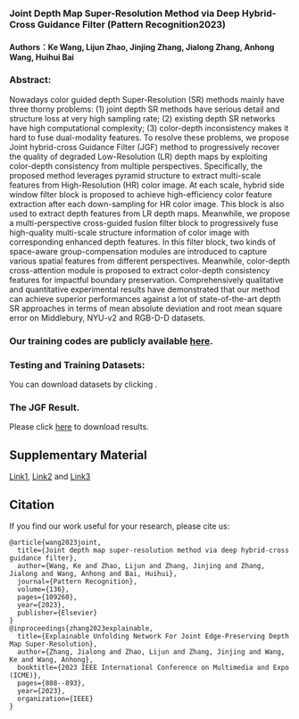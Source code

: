 ### Joint Depth Map Super-Resolution Method via Deep Hybrid-Cross Guidance Filter (Pattern Recognition2023)
#### Authors：Ke Wang, Lijun Zhao, Jinjing Zhang, Jialong Zhang, Anhong Wang, Huihui Bai

### Abstract: 
Nowadays color guided depth Super-Resolution (SR) methods mainly have three thorny problems: (1) joint depth SR methods have serious detail and structure loss at very high sampling rate; (2) existing depth SR networks have high computational complexity; (3) color-depth inconsistency makes it hard to fuse dual-modality features. To resolve these problems, we propose Joint hybrid-cross Guidance Filter (JGF) method to progressively recover the quality of degraded Low-Resolution (LR) depth maps by exploiting color-depth consistency from multiple perspectives. Specifically, the proposed method leverages pyramid structure to extract multi-scale features from High-Resolution (HR) color image. At each scale, hybrid side window filter block is proposed to achieve high-efficiency color feature extraction after each down-sampling for HR color image. This block is also used to extract depth features from LR depth maps. Meanwhile, we propose a multi-perspective cross-guided fusion filter block to progressively fuse high-quality multi-scale structure information of color image with corresponding enhanced depth features. In this filter block, two kinds of space-aware group-compensation modules are introduced to capture various spatial features from different perspectives. Meanwhile, color-depth cross-attention module is proposed to extract color-depth consistency features for impactful boundary preservation. Comprehensively qualitative and quantitative experimental results have demonstrated that our method can achieve superior performances against a lot of state-of-the-art depth SR approaches in terms of mean absolute deviation and root mean square error on Middlebury, NYU-v2 and RGB-D-D datasets.

### Our training codes are publicly available [here](https://github.com/mdcnn/JGF2022/blob/main/JGF-8x.rar).

### Testing and Training Datasets:
You can download datasets by clicking .

### The JGF Result.
Please click [here](https://drive.google.com/file/d/11k2G5QHQuoGcDJcO2DE9Gasi9t1RbTg2/view?usp=sharing) to download results. 

## Supplementary Material 
[Link1](https://github.com/mdcnn/JGF2022), [Link2](https://wa01gy6lnb.feishu.cn/file/boxcn4VYBaQMnPAXwaosJy8xJjn) and [Link3](https://drive.google.com/file/d/1loGL7JBC_dCIgbQSkdlhaX8ESb3UeFPo/view?usp=sharing)

## Citation
If you find our work useful for your research, please cite us:
```
@article{wang2023joint,
  title={Joint depth map super-resolution method via deep hybrid-cross guidance filter},
  author={Wang, Ke and Zhao, Lijun and Zhang, Jinjing and Zhang, Jialong and Wang, Anhong and Bai, Huihui},
  journal={Pattern Recognition},
  volume={136},
  pages={109260},
  year={2023},
  publisher={Elsevier}
}
@inproceedings{zhang2023explainable,
  title={Explainable Unfolding Network For Joint Edge-Preserving Depth Map Super-Resolution},
  author={Zhang, Jialong and Zhao, Lijun and Zhang, Jinjing and Wang, Ke and Wang, Anhong},
  booktitle={2023 IEEE International Conference on Multimedia and Expo (ICME)},
  pages={888--893},
  year={2023},
  organization={IEEE}
}
```
